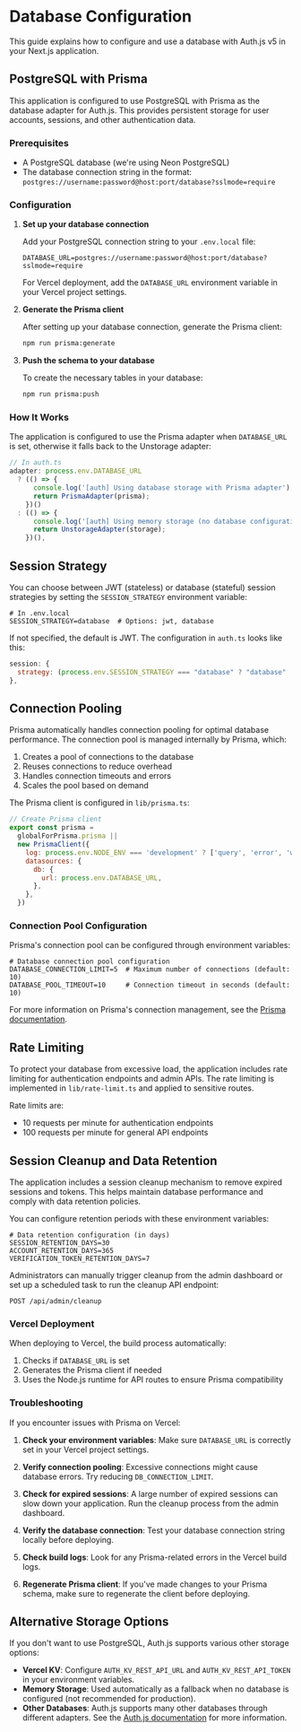 # Database Configuration

This guide explains how to configure and use a database with Auth.js v5 in your Next.js application.

## PostgreSQL with Prisma

This application is configured to use PostgreSQL with Prisma as the database adapter for Auth.js. This provides persistent storage for user accounts, sessions, and other authentication data.

### Prerequisites

- A PostgreSQL database (we're using Neon PostgreSQL)
- The database connection string in the format: `postgres://username:password@host:port/database?sslmode=require`

### Configuration

1. **Set up your database connection**

   Add your PostgreSQL connection string to your `.env.local` file:

   ```
   DATABASE_URL=postgres://username:password@host:port/database?sslmode=require
   ```

   For Vercel deployment, add the `DATABASE_URL` environment variable in your Vercel project settings.

2. **Generate the Prisma client**

   After setting up your database connection, generate the Prisma client:

   ```bash
   npm run prisma:generate
   ```

3. **Push the schema to your database**

   To create the necessary tables in your database:

   ```bash
   npm run prisma:push
   ```

### How It Works

The application is configured to use the Prisma adapter when `DATABASE_URL` is set, otherwise it falls back to the Unstorage adapter:

```javascript
// In auth.ts
adapter: process.env.DATABASE_URL
  ? (() => {
      console.log('[auth] Using database storage with Prisma adapter');
      return PrismaAdapter(prisma);
    })()
  : (() => {
      console.log('[auth] Using memory storage (no database configuration found)');
      return UnstorageAdapter(storage);
    })(),
```

## Session Strategy

You can choose between JWT (stateless) or database (stateful) session strategies by setting the `SESSION_STRATEGY` environment variable:

```
# In .env.local
SESSION_STRATEGY=database  # Options: jwt, database
```

If not specified, the default is JWT. The configuration in `auth.ts` looks like this:

```javascript
session: {
  strategy: (process.env.SESSION_STRATEGY === "database" ? "database" : "jwt")
},
```

## Connection Pooling

Prisma automatically handles connection pooling for optimal database performance. The connection pool is managed internally by Prisma, which:

1. Creates a pool of connections to the database
2. Reuses connections to reduce overhead
3. Handles connection timeouts and errors
4. Scales the pool based on demand

The Prisma client is configured in `lib/prisma.ts`:

```javascript
// Create Prisma client
export const prisma =
  globalForPrisma.prisma ||
  new PrismaClient({
    log: process.env.NODE_ENV === 'development' ? ['query', 'error', 'warn'] : ['error'],
    datasources: {
      db: {
        url: process.env.DATABASE_URL,
      },
    },
  })
```

### Connection Pool Configuration

Prisma's connection pool can be configured through environment variables:

```
# Database connection pool configuration
DATABASE_CONNECTION_LIMIT=5  # Maximum number of connections (default: 10)
DATABASE_POOL_TIMEOUT=10     # Connection timeout in seconds (default: 10)
```

For more information on Prisma's connection management, see the [Prisma documentation](https://www.prisma.io/docs/concepts/components/prisma-client/working-with-prismaclient/connection-management).

## Rate Limiting

To protect your database from excessive load, the application includes rate limiting for authentication endpoints and admin APIs. The rate limiting is implemented in `lib/rate-limit.ts` and applied to sensitive routes.

Rate limits are:
- 10 requests per minute for authentication endpoints
- 100 requests per minute for general API endpoints

## Session Cleanup and Data Retention

The application includes a session cleanup mechanism to remove expired sessions and tokens. This helps maintain database performance and comply with data retention policies.

You can configure retention periods with these environment variables:

```
# Data retention configuration (in days)
SESSION_RETENTION_DAYS=30
ACCOUNT_RETENTION_DAYS=365
VERIFICATION_TOKEN_RETENTION_DAYS=7
```

Administrators can manually trigger cleanup from the admin dashboard or set up a scheduled task to run the cleanup API endpoint:

```
POST /api/admin/cleanup
```

### Vercel Deployment

When deploying to Vercel, the build process automatically:

1. Checks if `DATABASE_URL` is set
2. Generates the Prisma client if needed
3. Uses the Node.js runtime for API routes to ensure Prisma compatibility

### Troubleshooting

If you encounter issues with Prisma on Vercel:

1. **Check your environment variables**: Make sure `DATABASE_URL` is correctly set in your Vercel project settings.
2. **Verify connection pooling**: Excessive connections might cause database errors. Try reducing `DB_CONNECTION_LIMIT`.
3. **Check for expired sessions**: A large number of expired sessions can slow down your application. Run the cleanup process from the admin dashboard.

2. **Verify the database connection**: Test your database connection string locally before deploying.

3. **Check build logs**: Look for any Prisma-related errors in the Vercel build logs.

4. **Regenerate Prisma client**: If you've made changes to your Prisma schema, make sure to regenerate the client before deploying.

## Alternative Storage Options

If you don't want to use PostgreSQL, Auth.js supports various other storage options:

- **Vercel KV**: Configure `AUTH_KV_REST_API_URL` and `AUTH_KV_REST_API_TOKEN` in your environment variables.
- **Memory Storage**: Used automatically as a fallback when no database is configured (not recommended for production).
- **Other Databases**: Auth.js supports many other databases through different adapters. See the [Auth.js documentation](https://authjs.dev/reference/core/adapters) for more information.
